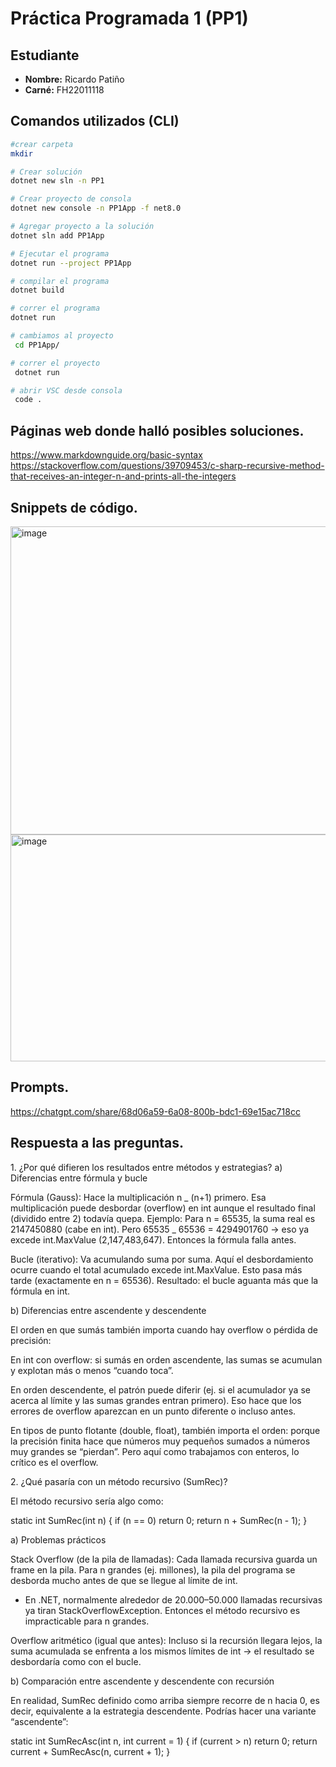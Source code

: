 # Práctica Programada 1 (PP1)

## Estudiante

- **Nombre:** Ricardo Patiño
- **Carné:** FH22011118

## Comandos utilizados (CLI)

```bash
#crear carpeta
mkdir

# Crear solución
dotnet new sln -n PP1

# Crear proyecto de consola
dotnet new console -n PP1App -f net8.0

# Agregar proyecto a la solución
dotnet sln add PP1App

# Ejecutar el programa
dotnet run --project PP1App

# compilar el programa
dotnet build

# correr el programa
dotnet run

# cambiamos al proyecto
 cd PP1App/

# correr el proyecto
 dotnet run

# abrir VSC desde consola
 code .
```

## Páginas web donde halló posibles soluciones.

https://www.markdownguide.org/basic-syntax
https://stackoverflow.com/questions/39709453/c-sharp-recursive-method-that-receives-an-integer-n-and-prints-all-the-integers

## Snippets de código.

<img width="1488" height="493" alt="image" src="https://github.com/user-attachments/assets/d0b7f520-1af8-4921-a40c-3c52013645db" />
<img width="1499" height="363" alt="image" src="https://github.com/user-attachments/assets/6a037839-72aa-49b6-ae59-7b305902f2e5" />

## Prompts.

https://chatgpt.com/share/68d06a59-6a08-800b-bdc1-69e15ac718cc

## Respuesta a las preguntas.

<p>
1. ¿Por qué difieren los resultados entre métodos y estrategias?
a) Diferencias entre fórmula y bucle

Fórmula (Gauss):
Hace la multiplicación n _ (n+1) primero. Esa multiplicación puede desbordar (overflow) en int aunque el resultado final (dividido entre 2) todavía quepa.
Ejemplo:
Para n = 65535, la suma real es 2147450880 (cabe en int).
Pero 65535 _ 65536 = 4294901760 → eso ya excede int.MaxValue (2,147,483,647).
Entonces la fórmula falla antes.

Bucle (iterativo):
Va acumulando suma por suma. Aquí el desbordamiento ocurre cuando el total acumulado excede int.MaxValue. Esto pasa más tarde (exactamente en n = 65536).
Resultado: el bucle aguanta más que la fórmula en int.

</p>
<p>
b) Diferencias entre ascendente y descendente

El orden en que sumás también importa cuando hay overflow o pérdida de precisión:

En int con overflow: si sumás en orden ascendente, las sumas se acumulan y explotan más o menos “cuando toca”.

En orden descendente, el patrón puede diferir (ej. si el acumulador ya se acerca al límite y las sumas grandes entran primero). Eso hace que los errores de overflow aparezcan en un punto diferente o incluso antes.

En tipos de punto flotante (double, float), también importa el orden: porque la precisión finita hace que números muy pequeños sumados a números muy grandes se “pierdan”. Pero aquí como trabajamos con enteros, lo crítico es el overflow.

</p>
<p>
2. ¿Qué pasaría con un método recursivo (SumRec)?

El método recursivo sería algo como:

static int SumRec(int n)
{
if (n == 0) return 0;
return n + SumRec(n - 1);
}

a) Problemas prácticos

Stack Overflow (de la pila de llamadas):
Cada llamada recursiva guarda un frame en la pila. Para n grandes (ej. millones), la pila del programa se desborda mucho antes de que se llegue al límite de int.

- En .NET, normalmente alrededor de 20.000–50.000 llamadas recursivas ya tiran StackOverflowException.
  Entonces el método recursivo es impracticable para n grandes.

Overflow aritmético (igual que antes):
Incluso si la recursión llegara lejos, la suma acumulada se enfrenta a los mismos límites de int → el resultado se desbordaría como con el bucle.

b) Comparación entre ascendente y descendente con recursión

En realidad, SumRec definido como arriba siempre recorre de n hacia 0, es decir, equivalente a la estrategia descendente.
Podrías hacer una variante “ascendente”:

static int SumRecAsc(int n, int current = 1)
{
if (current > n) return 0;
return current + SumRecAsc(n, current + 1);
}

</p>
